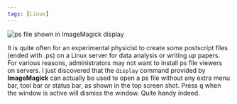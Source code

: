 ```yaml
---
tags: [Linux]
---
```


![ps file shown in ImageMagick 
display]({{site.ina}}/ps-file-shown-in-ImageMagick-display.jpg)

It is quite often for an experimental physicist to create some postscript files 
(ended with .ps) on a Linux server for data analysis or writing up papers. For 
various reasons, administrators may not want to install ps file viewers on 
servers. I just discovered that the `display` command provided by 
**ImageMagick** can actually be used to open a ps file without any extra menu 
bar, tool bar or status bar, as shown in the top screen shot. Press 
<kbd>q</kbd> when the window is active will dismiss the window. Quite handy 
indeed.

